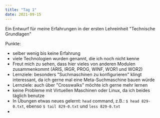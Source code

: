 ```yaml
---
title: "Tag 1"
date: 2021-09-15
---
```


Ein Entwurf für meine Erfahrungen in der ersten Lehreinheit "Technische Grundlagen"

Punkte: 
- selber wenig bis keine Erfahrung
- viele Technologien wurden genannt, die ich noch nicht kenne
- Freut mich zu sehen, dass hier vieles von anderen Modulen zusammenkommt (ARIS, IRGR, PROG, WINF, WOR1 und WOR2)
- Lernziele: besonders "Suchmaschinen zu konfigurieren" klingt interessant, da ich gerne mal eine Meta-Suchmaschine bauen würde
- Lernziele: auch über "Crosswalks" möchte ich gerne mehr lernen
- keine Probleme mit Virtuellen Maschinen oder Linux, da ich beides täglich benutze
- In Übungen etwas neues gelernt: ```head``` command, z.B.: ```$ head 829-0.txt```, ebenso ```$ tail 829-0.txt``` und ```less 829-0.txt```
- 
